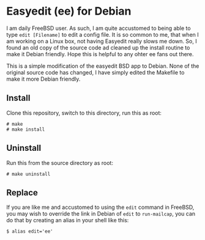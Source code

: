 Easyedit (ee) for Debian
========================

I am daily FreeBSD user.  As such, I am quite accustomed to being able to type `edit [Filename]` to edit a config file.  It is so common to me, that when I am 
working on a Linux box, not having Easyedit really slows me down.  So, I found an old copy of the source code ad cleaned up the install routine to make it 
Debian friendly.  Hope this is helpful to any ohter ee fans out there.

This is a simple modification of the easyedit BSD app to Debian.  None of the original source code has changed, I have simply edited the Makefile to make it more 
Debian friendly.

## Install

Clone this repository, switch to this directory, run this as root:

    # make
    # make install


## Uninstall

Run this from the source directory as root:

    # make uninstall
 
## Replace

If you are like me and accustomed to using the `edit` command in FreeBSD, you may wish to override the link in Debian of `edit` to `run-mailcap`, you can do 
that by creating an alias in your shell like this:

    $ alias edit='ee'



